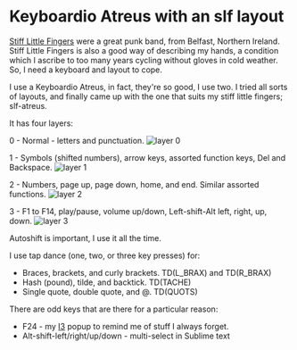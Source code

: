 # Keyboardio Atreus with an slf layout

[Stiff Little Fingers](https://en.wikipedia.org/wiki/Stiff_Little_Fingers) were a great punk band, from Belfast, Northern Ireland. Stiff Little Fingers is also a good way of describing my hands, a condition which I ascribe to too many years cycling without gloves in cold weather. So, I need a keyboard and layout to cope.

I use a Keyboardio Atreus, in fact, they're so good, I use two. I tried all sorts of layouts, and finally came up with the one that suits my stiff little fingers; slf-atreus.

It has four layers:

0 - Normal - letters and punctuation.
![layer 0](https://i.imgur.com/3Z8PZtI.png)

1 - Symbols (shifted numbers), arrow keys, assorted function keys, Del and Backspace.
![layer 1](https://i.imgur.com/9rJalxV.png)

2 - Numbers, page up, page down, home, and end. Similar assorted functions.
![layer 2](https://i.imgur.com/TYY11b5.png)

3 - F1 to F14, play/pause, volume up/down, Left-shift-Alt left, right, up, down.
![layer 3](https://i.imgur.com/MuWNPTz.png)

Autoshift is important, I use it all the time.

I use tap dance (one, two, or three key presses) for:

* Braces, brackets, and curly brackets. TD(L_BRAX) and TD(R_BRAX)
* Hash (pound), tilde, and backtick. TD(TACHE)
* Single quote, double quote, and @. TD(QUOTS)

There are odd keys that are there for a particular reason:
* F24 - my [I3](https://i3wm.org/) popup to remind me of stuff I always forget.
* Alt-shift-left/right/up/down - multi-select in Sublime text